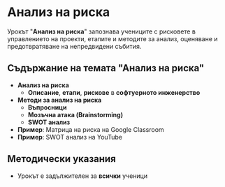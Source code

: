 # Анализ на риска

Урокът "**Анализ на риска**" запознава учениците с рисковете в управлението на проекти, етапите и методите за анализ, оценяване и предотвратяване на непредвидени събития.

## Съдържание на темата "Анализ на риска"
  - **Анализ на риска**
    - **Описание**, **етапи**, **рискове** в **софтуерното инженерство**
  - **Методи за анализ на риска**
    - **Въпросници**
    - **Мозъчна атака (Brainstorming)**
    - **SWOT анализ**
  - **Пример**: Матрица на риска на Google Classroom
  - **Пример**: SWOT анализ на YouTube

## Методически указания
  - Урокът е задължителен за **всички** ученици
